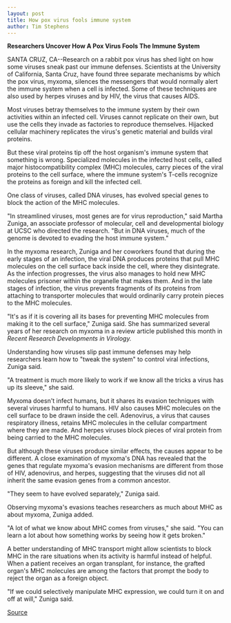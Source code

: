 ```yaml
---
layout: post
title: How pox virus fools immune system
author: Tim Stephens
---
```


**Researchers Uncover How A Pox Virus Fools The Immune System**

SANTA CRUZ, CA--Research on a rabbit pox virus has shed light on how some viruses sneak past our immune defenses. Scientists at the University of California, Santa Cruz, have found three separate mechanisms by which the pox virus, myxoma, silences the messengers that would normally alert the immune system when a cell is infected. Some of these techniques are also used by herpes viruses and by HIV, the virus that causes AIDS.

Most viruses betray themselves to the immune system by their own activities within an infected cell. Viruses cannot replicate on their own, but use the cells they invade as factories to reproduce themselves. Hijacked cellular machinery replicates the virus's genetic material and builds viral proteins.

But these viral proteins tip off the host organism's immune system that something is wrong. Specialized molecules in the infected host cells, called major histocompatibility complex (MHC) molecules, carry pieces of the viral proteins to the cell surface, where the immune system's T-cells recognize the proteins as foreign and kill the infected cell.

One class of viruses, called DNA viruses, has evolved special genes to block the action of the MHC molecules.

"In streamlined viruses, most genes are for virus reproduction," said Martha Zuniga, an associate professor of molecular, cell and developmental biology at UCSC who directed the research. "But in DNA viruses, much of the genome is devoted to evading the host immune system."

In the myxoma research, Zuniga and her coworkers found that during the early stages of an infection, the viral DNA produces proteins that pull MHC molecules on the cell surface back inside the cell, where they disintegrate. As the infection progresses, the virus also manages to hold new MHC molecules prisoner within the organelle that makes them. And in the late stages of infection, the virus prevents fragments of its proteins from attaching to transporter molecules that would ordinarily carry protein pieces to the MHC molecules.

"It's as if it is covering all its bases for preventing MHC molecules from making it to the cell surface," Zuniga said. She has summarized several years of her research on myxoma in a review article published this month in _Recent Research Developments in Virology._

Understanding how viruses slip past immune defenses may help researchers learn how to "tweak the system" to control viral infections, Zuniga said.

"A treatment is much more likely to work if we know all the tricks a virus has up its sleeve," she said.

Myxoma doesn't infect humans, but it shares its evasion techniques with several viruses harmful to humans. HIV also causes MHC molecules on the cell surface to be drawn inside the cell. Adenovirus, a virus that causes respiratory illness, retains MHC molecules in the cellular compartment where they are made. And herpes viruses block pieces of viral protein from being carried to the MHC molecules.

But although these viruses produce similar effects, the causes appear to be different. A close examination of myxoma's DNA has revealed that the genes that regulate myxoma's evasion mechanisms are different from those of HIV, adenovirus, and herpes, suggesting that the viruses did not all inherit the same evasion genes from a common ancestor.

"They seem to have evolved separately," Zuniga said.

Observing myxoma's evasions teaches researchers as much about MHC as about myxoma, Zuniga added.

"A lot of what we know about MHC comes from viruses," she said. "You can learn a lot about how something works by seeing how it gets broken."

A better understanding of MHC transport might allow scientists to block MHC in the rare situations when its activity is harmful instead of helpful. When a patient receives an organ transplant, for instance, the grafted organ's MHC molecules are among the factors that prompt the body to reject the organ as a foreign object.

"If we could selectively manipulate MHC expression, we could turn it on and off at will," Zuniga said.

[Source](http://www1.ucsc.edu/news_events/press_releases/01-02/virus.html "Permalink to How pox virus fools immune system")